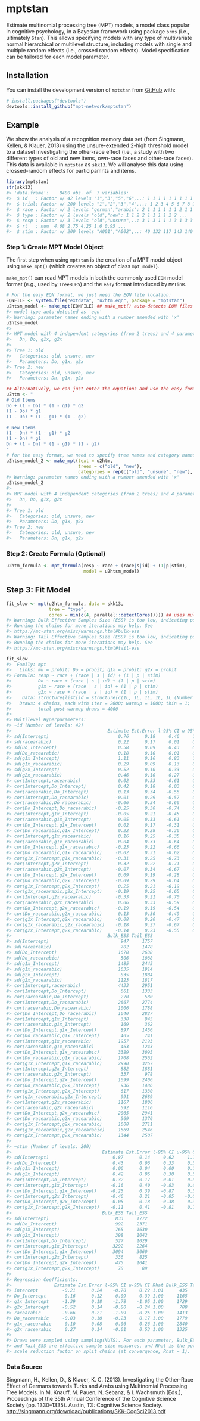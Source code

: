 
<!-- README.md is generated from README.Rmd. Please edit that file -->

# mptstan

<!-- badges: start -->
<!-- badges: end -->

Estimate multinomial processing tree (MPT) models, a model class popular
in cognitive psychology, in a Bayesian framework using package `brms`
(i.e., ultimately `Stan`). This allows specifying models with any type
of multivariate normal hierarchical or multilevel structure, including
models with single and multiple random effects (i.e., crossed random
effects). Model specification can be tailored for each model parameter.

## Installation

You can install the development version of `mptstan` from
[GitHub](https://github.com/) with:

``` r
# install.packages("devtools")
devtools::install_github("mpt-network/mptstan")
```

## Example

We show the analysis of a recognition memory data set (from Singmann,
Kellen, & Klauer, 2013) using the unsure-extended 2-high threshold model
to a dataset investigating the other-race effect (i.e., a study with two
different types of old and new items, own-race faces and other-race
faces). This data is available in `mptstan` as `skk13`. We will analyse
this data using crossed-random effects for participamnts and items.

``` r
library(mptstan)
str(skk13)
#> 'data.frame':    8400 obs. of  7 variables:
#>  $ id   : Factor w/ 42 levels "1","3","5","6",..: 1 1 1 1 1 1 1 1 1 1 ...
#>  $ trial: Factor w/ 200 levels "1","2","3","4",..: 1 2 3 4 5 6 7 8 9 10 ...
#>  $ race : Factor w/ 2 levels "german","arabic": 2 1 1 1 1 1 1 2 1 1 ...
#>  $ type : Factor w/ 2 levels "old","new": 1 1 2 2 1 1 1 1 2 2 ...
#>  $ resp : Factor w/ 3 levels "old","unsure",..: 3 1 3 1 1 1 3 1 3 3 ...
#>  $ rt   : num  4.68 2.75 4.25 1.6 0.95 ...
#>  $ stim : Factor w/ 200 levels "A001","A002",..: 40 132 117 143 140 162 193 19 120 170 ...
```

### Step 1: Create MPT Model Object

The first step when using `mptstan` is the creation of a MPT model
object using `make_mpt()` (which creates an object of class
`mpt_model`).

`make_mpt()` can read MPT models in both the commonly used `EQN` model
format (e.g., used by `TreeBUGS`) and the `easy` format introduced by
`MPTinR`.

``` r
# For the easy EQN format, we just need the EQN file location:
EQNFILE <- system.file("extdata", "u2htm.eqn", package = "mptstan")
u2htsm_model <- make_mpt(EQNFILE) ## make_mpt() auto-detects EQN files from name
#> model type auto-detected as 'eqn'
#> Warning: parameter names ending with a number amended with 'x'
u2htsm_model
#> 
#> MPT model with 4 independent categories (from 2 trees) and 4 parameters:
#>   Dn, Do, g1x, g2x
#> 
#> Tree 1: old
#>   Categories: old, unsure, new 
#>   Parameters: Do, g1x, g2x
#> Tree 2: new
#>   Categories: old, unsure, new 
#>   Parameters: Dn, g1x, g2x

## Alternatively, we can just enter the equations and use the easy format.
u2htm <- "
# Old Items
Do + (1 - Do) * (1 - g1) * g2
(1 - Do) * g1
(1 - Do) * (1 - g1) * (1 - g2)

# New Items
(1 - Dn) * (1 - g1) * g2
(1 - Dn) * g1
Dn + (1 - Dn) * (1 - g1) * (1 - g2)
"
# for the easy format, we need to specify tree names and category names
u2htsm_model_2 <- make_mpt(text = u2htm, 
                           trees = c("old", "new"),
                           categories = rep(c("old", "unsure", "new"), 2))
#> Warning: parameter names ending with a number amended with 'x'
u2htsm_model_2
#> 
#> MPT model with 4 independent categories (from 2 trees) and 4 parameters:
#>   Dn, Do, g1x, g2x
#> 
#> Tree 1: old
#>   Categories: old, unsure, new 
#>   Parameters: Do, g1x, g2x
#> Tree 2: new
#>   Categories: old, unsure, new 
#>   Parameters: Dn, g1x, g2x
```

### Step 2: Create Formula (Optional)

``` r
u2htm_formula <- mpt_formula(resp ~ race + (race|s|id) + (1|p|stim), 
                             model = u2htsm_model)
```

## Step 3: Fit Model

``` r
fit_slow <- mpt(u2htm_formula, data = skk13,
                tree = "type",
                cores = min(c(4, parallel::detectCores()))) ## uses multicore
#> Warning: Bulk Effective Samples Size (ESS) is too low, indicating posterior means and medians may be unreliable.
#> Running the chains for more iterations may help. See
#> https://mc-stan.org/misc/warnings.html#bulk-ess
#> Warning: Tail Effective Samples Size (ESS) is too low, indicating posterior variances and tail quantiles may be unreliable.
#> Running the chains for more iterations may help. See
#> https://mc-stan.org/misc/warnings.html#tail-ess
```

``` r
fit_slow
#>  Family: mpt 
#>   Links: mu = probit; Do = probit; g1x = probit; g2x = probit 
#> Formula: resp ~ race + (race | s | id) + (1 | p | stim) 
#>          Do ~ race + (race | s | id) + (1 | p | stim)
#>          g1x ~ race + (race | s | id) + (1 | p | stim)
#>          g2x ~ race + (race | s | id) + (1 | p | stim)
#>    Data: structure(list(id = structure(c(1L, 1L, 1L, 1L, 1L (Number of observations: 8400) 
#>   Draws: 4 chains, each with iter = 2000; warmup = 1000; thin = 1;
#>          total post-warmup draws = 4000
#> 
#> Multilevel Hyperparameters:
#> ~id (Number of levels: 42) 
#>                                    Estimate Est.Error l-95% CI u-95% CI Rhat
#> sd(Intercept)                          0.76      0.18     0.46     1.14 1.00
#> sd(racearabic)                         0.22      0.17     0.01     0.66 1.00
#> sd(Do_Intercept)                       0.58      0.09     0.43     0.78 1.00
#> sd(Do_racearabic)                      0.18      0.10     0.01     0.39 1.01
#> sd(g1x_Intercept)                      1.11      0.16     0.83     1.47 1.00
#> sd(g1x_racearabic)                     0.29      0.09     0.13     0.47 1.00
#> sd(g2x_Intercept)                      0.52      0.10     0.33     0.74 1.00
#> sd(g2x_racearabic)                     0.46      0.10     0.27     0.68 1.00
#> cor(Intercept,racearabic)              0.02      0.33    -0.61     0.64 1.00
#> cor(Intercept,Do_Intercept)            0.42      0.18     0.03     0.71 1.01
#> cor(racearabic,Do_Intercept)           0.13      0.34    -0.56     0.71 1.01
#> cor(Intercept,Do_racearabic)          -0.01      0.29    -0.57     0.55 1.00
#> cor(racearabic,Do_racearabic)         -0.06      0.34    -0.66     0.61 1.00
#> cor(Do_Intercept,Do_racearabic)       -0.25      0.30    -0.74     0.41 1.00
#> cor(Intercept,g1x_Intercept)          -0.05      0.21    -0.45     0.37 1.01
#> cor(racearabic,g1x_Intercept)          0.05      0.33    -0.61     0.64 1.01
#> cor(Do_Intercept,g1x_Intercept)        0.02      0.17    -0.31     0.35 1.00
#> cor(Do_racearabic,g1x_Intercept)       0.22      0.28    -0.36     0.70 1.00
#> cor(Intercept,g1x_racearabic)          0.16      0.25    -0.35     0.62 1.00
#> cor(racearabic,g1x_racearabic)        -0.04      0.33    -0.64     0.61 1.01
#> cor(Do_Intercept,g1x_racearabic)      -0.23      0.22    -0.66     0.23 1.00
#> cor(Do_racearabic,g1x_racearabic)     -0.02      0.31    -0.62     0.58 1.00
#> cor(g1x_Intercept,g1x_racearabic)     -0.31      0.25    -0.73     0.23 1.00
#> cor(Intercept,g2x_Intercept)          -0.32      0.22    -0.71     0.12 1.00
#> cor(racearabic,g2x_Intercept)         -0.07      0.34    -0.67     0.60 1.00
#> cor(Do_Intercept,g2x_Intercept)        0.09      0.19    -0.28     0.47 1.00
#> cor(Do_racearabic,g2x_Intercept)      -0.09      0.29    -0.64     0.48 1.00
#> cor(g1x_Intercept,g2x_Intercept)       0.25      0.21    -0.19     0.61 1.01
#> cor(g1x_racearabic,g2x_Intercept)     -0.19      0.25    -0.65     0.33 1.00
#> cor(Intercept,g2x_racearabic)         -0.33      0.21    -0.70     0.11 1.00
#> cor(racearabic,g2x_racearabic)         0.06      0.33    -0.59     0.67 1.00
#> cor(Do_Intercept,g2x_racearabic)      -0.19      0.19    -0.54     0.19 1.00
#> cor(Do_racearabic,g2x_racearabic)      0.13      0.30    -0.49     0.65 1.01
#> cor(g1x_Intercept,g2x_racearabic)     -0.08      0.20    -0.47     0.31 1.00
#> cor(g1x_racearabic,g2x_racearabic)    -0.18      0.27    -0.67     0.35 1.00
#> cor(g2x_Intercept,g2x_racearabic)     -0.14      0.23    -0.55     0.35 1.00
#>                                    Bulk_ESS Tail_ESS
#> sd(Intercept)                           947     1757
#> sd(racearabic)                          702     1478
#> sd(Do_Intercept)                       1678     2638
#> sd(Do_racearabic)                       506     1088
#> sd(g1x_Intercept)                      1485     2445
#> sd(g1x_racearabic)                     1635     1914
#> sd(g2x_Intercept)                       835     1884
#> sd(g2x_racearabic)                     1123     1817
#> cor(Intercept,racearabic)              4433     2951
#> cor(Intercept,Do_Intercept)             661     1333
#> cor(racearabic,Do_Intercept)            270      580
#> cor(Intercept,Do_racearabic)           2667     2774
#> cor(racearabic,Do_racearabic)          1006     1788
#> cor(Do_Intercept,Do_racearabic)        1640     2827
#> cor(Intercept,g1x_Intercept)            338      945
#> cor(racearabic,g1x_Intercept)           169      362
#> cor(Do_Intercept,g1x_Intercept)         897     1456
#> cor(Do_racearabic,g1x_Intercept)        405      741
#> cor(Intercept,g1x_racearabic)          1957     2193
#> cor(racearabic,g1x_racearabic)          463     1243
#> cor(Do_Intercept,g1x_racearabic)       3389     3095
#> cor(Do_racearabic,g1x_racearabic)      1708     2562
#> cor(g1x_Intercept,g1x_racearabic)      2990     3267
#> cor(Intercept,g2x_Intercept)            882     1881
#> cor(racearabic,g2x_Intercept)           337      978
#> cor(Do_Intercept,g2x_Intercept)        1699     2406
#> cor(Do_racearabic,g2x_Intercept)        936     1486
#> cor(g1x_Intercept,g2x_Intercept)        617     1330
#> cor(g1x_racearabic,g2x_Intercept)       991     2689
#> cor(Intercept,g2x_racearabic)          1167     1806
#> cor(racearabic,g2x_racearabic)          592     1116
#> cor(Do_Intercept,g2x_racearabic)       2065     2941
#> cor(Do_racearabic,g2x_racearabic)       569     1376
#> cor(g1x_Intercept,g2x_racearabic)      1608     2711
#> cor(g1x_racearabic,g2x_racearabic)     1669     2546
#> cor(g2x_Intercept,g2x_racearabic)      1344     2507
#> 
#> ~stim (Number of levels: 200) 
#>                                  Estimate Est.Error l-95% CI u-95% CI Rhat
#> sd(Intercept)                        0.87      0.14     0.62     1.18 1.01
#> sd(Do_Intercept)                     0.43      0.06     0.33     0.55 1.00
#> sd(g1x_Intercept)                    0.06      0.04     0.00     0.15 1.01
#> sd(g2x_Intercept)                    0.42      0.06     0.30     0.54 1.01
#> cor(Intercept,Do_Intercept)          0.32      0.17    -0.01     0.63 1.01
#> cor(Intercept,g1x_Intercept)        -0.16      0.40    -0.83     0.69 1.00
#> cor(Do_Intercept,g1x_Intercept)     -0.25      0.39    -0.87     0.59 1.00
#> cor(Intercept,g2x_Intercept)        -0.46      0.21    -0.85    -0.03 1.01
#> cor(Do_Intercept,g2x_Intercept)     -0.05      0.18    -0.38     0.33 1.01
#> cor(g1x_Intercept,g2x_Intercept)    -0.11      0.41    -0.81     0.76 1.04
#>                                  Bulk_ESS Tail_ESS
#> sd(Intercept)                         833     1772
#> sd(Do_Intercept)                      992     2371
#> sd(g1x_Intercept)                     765     1630
#> sd(g2x_Intercept)                     398     1042
#> cor(Intercept,Do_Intercept)           527     1029
#> cor(Intercept,g1x_Intercept)         3292     2264
#> cor(Do_Intercept,g1x_Intercept)      3094     3060
#> cor(Intercept,g2x_Intercept)          336      825
#> cor(Do_Intercept,g2x_Intercept)       475     1041
#> cor(g1x_Intercept,g2x_Intercept)       78       89
#> 
#> Regression Coefficients:
#>                Estimate Est.Error l-95% CI u-95% CI Rhat Bulk_ESS Tail_ESS
#> Intercept         -0.21      0.24    -0.70     0.22 1.01      435     1310
#> Do_Intercept       0.16      0.12    -0.09     0.39 1.00     1165     2211
#> g1x_Intercept     -1.39      0.18    -1.78    -1.05 1.00     1729     2139
#> g2x_Intercept     -0.52      0.14    -0.80    -0.24 1.00      788     1568
#> racearabic        -0.66      0.21    -1.09    -0.25 1.00     1413     1775
#> Do_racearabic     -0.03      0.10    -0.23     0.17 1.00     1779     2604
#> g1x_racearabic     0.10      0.08    -0.06     0.26 1.00     2840     3170
#> g2x_racearabic     0.27      0.14    -0.01     0.53 1.00     1325     2307
#> 
#> Draws were sampled using sampling(NUTS). For each parameter, Bulk_ESS
#> and Tail_ESS are effective sample size measures, and Rhat is the potential
#> scale reduction factor on split chains (at convergence, Rhat = 1).
```

### Data Source

Singmann, H., Kellen, D., & Klauer, K. C. (2013). Investigating the
Other-Race Effect of Germans towards Turks and Arabs using Multinomial
Processing Tree Models. In M. Knauff, M. Pauen, N. Sebanz, & I.
Wachsmuth (Eds.), Proceedings of the 35th Annual Conference of the
Cognitive Science Society (pp. 1330–1335). Austin, TX: Cognitive Science
Society. <http://singmann.org/download/publications/SKK-CogSci2013.pdf>
